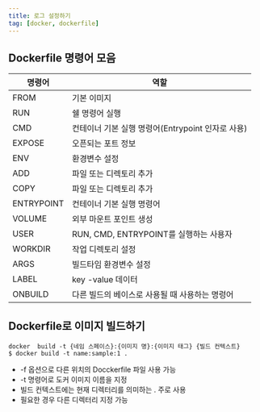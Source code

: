 ```yaml
---
title: 로그 설정하기
tag: [docker, dockerfile]
---
```

## Dockerfile 명령어 모음
| 명령어        | 역할                                     |
|------------|------------------------------------------|
| FROM       | 기본 이미지                                 |
| RUN        | 쉘 명령어 실행                               |
| CMD        | 컨테이너 기본 실행 명령어(Entrypoint 인자로 사용) |
| EXPOSE     | 오픈되는 포트 정보                           |
| ENV        | 환경변수 설정                               |
| ADD        | 파일 또는 디렉토리 추가                        |
| COPY       | 파일 또는 디렉토리 추가                        |
| ENTRYPOINT | 컨테이너 기본 실행 명령어                       |
| VOLUME     | 외부 마운트 포인트 생성                        |
| USER       | RUN, CMD, ENTRYPOINT를 실행하는 사용자        |
| WORKDIR    | 작업 디렉토리 설정                            |
| ARGS       | 빌드타임 환경변수 설정                         |
| LABEL      | key -value 데이터                           |
| ONBUILD    | 다른 빌드의 베이스로 사용될 때 사용하는 명령어       |


## Dockerfile로 이미지 빌드하기
```text
docker  build -t {네임 스페이스}:{이미지 명}:{이미지 태그} {빌드 컨텍스트}
$ docker build -t name:sample:1 .
```
- -f <Dockerfile> 옵션으로 다른 위치의 Docckerfile 파일 사용 가능
- -t 명령어로 도커 이미지 이름을 지정
- 빌드 컨텍스트에는 현재 디렉터리를 의미하는 . 주로 사용
- 필요한 경우 다른 디렉터리 지정 가능